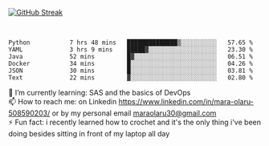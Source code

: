 

[![GitHub Streak](https://streak-stats.demolab.com?user=MaraxD&theme=tokyonight)](https://git.io/streak-stats)
 
 
 <br/>

<!--START_SECTION:waka-->

```text
Python           7 hrs 48 mins   ██████████████▒░░░░░░░░░░   57.65 %
YAML             3 hrs 9 mins    █████▓░░░░░░░░░░░░░░░░░░░   23.30 %
Java             52 mins         █▓░░░░░░░░░░░░░░░░░░░░░░░   06.51 %
Docker           34 mins         █░░░░░░░░░░░░░░░░░░░░░░░░   04.26 %
JSON             30 mins         █░░░░░░░░░░░░░░░░░░░░░░░░   03.81 %
Text             22 mins         ▓░░░░░░░░░░░░░░░░░░░░░░░░   02.80 %
```

<!--END_SECTION:waka-->
<!--[![willianrod's wakatime stats](https://github-readme-stats.vercel.app/api/wakatime?username=MaraxD)](https://github.com/anuraghazra/github-readme-stats)-->

🌱 I’m currently learning: SAS and the basics of DevOps<br/>
📫 How to reach me: on Linkedin https://www.linkedin.com/in/mara-olaru-508590203/ or by my personal email maraolaru30@gmail.com <br/>
⚡ Fun fact: i recently learned how to crochet and it's the only thing i've been doing besides sitting in front of my laptop all day <br/>
 
